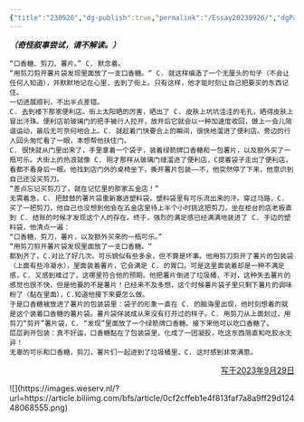 ```yaml
---
{"title":"230926","dg-publish":true,"permalink":"/Essay20230926/","dgPassFrontmatter":true,"created":"","updated":""}
---
```


***（奇怪叙事尝试，请不解读。）***

	“口香糖、剪刀、薯片。” C. 默念着。
	“用剪刀剪开薯片袋发现里面放了一支口香糖。“ C. 就这样编造了一个无厘头的句子（不会让任何人知道），并默默地记在心里，去到了街上。只有这样，他才能时刻让自己把要买的东西记住。
	一切进展顺利，不出半点差错。
	C. 去到楼下那家便利店。街上太阳晒的厉害，晒出了 C. 皮肤上坑坑洼洼的毛孔，晒得皮肤上冒出汗珠。便利店前玻璃门的把手被行人拉开，放开后它就会以一种加速度收回，做上一会儿简谐运动，最后无可奈何地合上。C. 就趁着门快要合上的瞬间，很快地溜进了便利店。旁边的行人回头匆忙看了一眼，本想帮他扶住门。
	C. 很快就从门里出来了，手里拿着一个袋子，装着绿箭牌口香糖和一包薯片，以及额外买了一瓶可乐。大街上的热浪就像 C. 刚才那样从玻璃门缝溜进了便利店，C提着袋子走出了便利店，看都不看身后一眼。他找到店门外的桌椅坐下，撕开薯片包装——不，他突然停了下来，他意识到自己还没买剪刀。
	“差点忘记买剪刀了，就在记忆里的那家五金店！”
	无需着急，C. 把鼓鼓的薯片袋重新塞进塑料袋，塑料袋里有可乐流出来的汗。穿过马路，C. 买了一把剪刀，他自己也没想到他会在五金店里待上半个小时挑这把剪刀，坐在柜台的店老板直到 C. 结账的时候才发现这个人的存在。终于，强烈的满足感已经满满地装进了 C. 手边的塑料袋，他清点一遍：
	“口香糖，剪刀，薯片，以及额外买来的一瓶可乐。”
	“用剪刀剪开薯片袋发现里面放了一支口香糖。“ 
	都到齐了，C.对比了好几次，可乐貌似有些多余，但不算是坏事。他用剪刀剪开了薯片的包装袋（上面有些冷凝水），里面装着薯片，它会满足 C. 的胃口。可是这里面装着却是一种不满足感，C. 又感到难过了，这哪里符合他的预期。他把薯片倒进了垃圾桶，不对，这种失去薯片的感觉也很不快，但是他要的不是薯片！已经来不及多想，这个时候薯片袋子里只剩下薯片的调味粉了（黏在里面），C.知道他接下来要怎么做。
	于是口香糖被放进了薯片的包装袋里：袋子的形象一直在 C. 的脑海里出现，他时刻想着的就是这个装着口香糖的薯片袋。薯片袋佯装成从来没有打开过的样子。C. 用剪刀从上面划过，用剪刀“剪开”薯片袋，C. “发现”里面放了一个绿箭牌口香糖。接下来他可以吃口香糖了。
	层层剥开包装：真不好运，口香糖黏在了包装袋里，化成了一团凝胶，吃这东西简直和吃胶水无异！
	无辜的可乐和口香糖，剪刀，薯片们一起进到了垃圾桶里，C. 这时感到非常满意。

<p align="right"><u>写于2023年9月29日</u></p>
![](https://images.weserv.nl/?url=https://article.biliimg.com/bfs/article/0cf2cffeb1e4f813faf7a8a9ff29d12448068555.png)